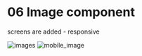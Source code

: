 # 06 Image component 

screens are added - responsive

![images](https://user-images.githubusercontent.com/28673856/153479674-570e4939-3947-4089-b082-6bdbc3d21afa.png)
![mobile_image](https://user-images.githubusercontent.com/28673856/153479685-c567dd4a-4fa2-46cf-a634-ad6b76c9400e.png)
